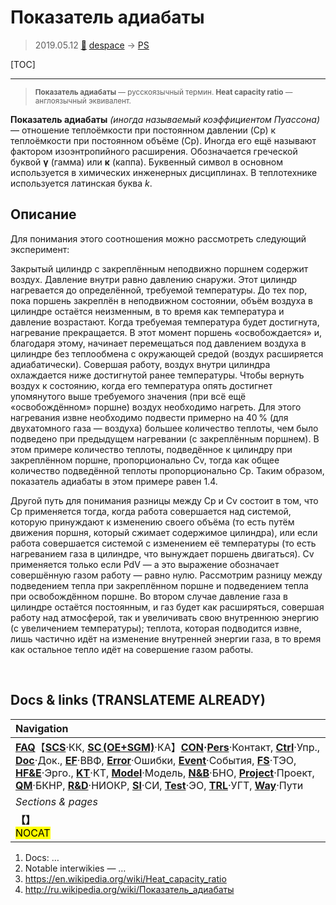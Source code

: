 # Показатель адиабаты
> 2019.05.12 [🚀](../index/index.md) [despace](index.md) → [PS](ps.md)

[TOC]

---

> <small>**Показатель адиабаты** — русскоязычный термин. **Heat capacity ratio** — англоязычный эквивалент.</small>

**Показатель адиабаты** *(иногда называемый коэффициентом Пуассона)* — отношение теплоёмкости при постоянном давлении (Cp) к теплоёмкости при постоянном объёме (Cp). Иногда его ещё называют фактором изоэнтропийного расширения. Обозначается греческой буквой **γ** (гамма) или **κ** (каппа). Буквенный символ в основном используется в химических инженерных дисциплинах. В теплотехнике используется латинская буква *k*.



## Описание
Для понимания этого соотношения можно рассмотреть следующий эксперимент:

Закрытый цилиндр с закреплённым неподвижно поршнем содержит воздух. Давление внутри равно давлению снаружи. Этот цилиндр нагревается до определённой, требуемой температуры. До тех пор, пока поршень закреплён в неподвижном состоянии, объём воздуха в цилиндре остаётся неизменным, в то время как температура и давление возрастают. Когда требуемая температура будет достигнута, нагревание прекращается. В этот момент поршень «освобождается» и, благодаря этому, начинает перемещаться под давлением воздуха в цилиндре без теплообмена с окружающей средой (воздух расширяется адиабатически). Совершая работу, воздух внутри цилиндра охлаждается ниже достигнутой ранее температуры. Чтобы вернуть воздух к состоянию, когда его температура опять достигнет упомянутого выше требуемого значения (при всё ещё «освобождённом» поршне) воздух необходимо нагреть. Для этого нагревания извне необходимо подвести примерно на 40 % (для двухатомного газа — воздуха) большее количество теплоты, чем было подведено при предыдущем нагревании (с закреплённым поршнем). В этом примере количество теплоты, подведённое к цилиндру при закреплённом поршне, пропорционально Cv, тогда как общее количество подведённой теплоты пропорционально Cp. Таким образом, показатель адиабаты в этом примере равен 1.4.

Другой путь для понимания разницы между Cp и Cv состоит в том, что Cp применяется тогда, когда работа совершается над системой, которую принуждают к изменению своего объёма (то есть путём движения поршня, который сжимает содержимое цилиндра), или если работа совершается системой с изменением её температуры (то есть нагреванием газа в цилиндре, что вынуждает поршень двигаться). Cv применяется только если PdV — а это выражение обозначает совершённую газом работу — равно нулю. Рассмотрим разницу между подведением тепла при закреплённом поршне и подведением тепла при освобождённом поршне. Во втором случае давление газа в цилиндре остаётся постоянным, и газ будет как расширяться, совершая работу над атмосферой, так и увеличивать свою внутреннюю энергию (с увеличением температуры); теплота, которая подводится извне, лишь частично идёт на изменение внутренней энергии газа, в то время как остальное тепло идёт на совершение газом работы.



<p style="page-break-after:always"> </p>

## Docs & links (TRANSLATEME ALREADY)
|Navigation|
|:--|
|**[FAQ](faq.md)**【**[SCS](scs.md)**·КК, **[SC (OE+SGM)](sc.md)**·КА】**[CON](contact.md)·[Pers](person.md)**·Контакт, **[Ctrl](control.md)**·Упр., **[Doc](doc.md)**·Док., **[EF](ef.md)**·ВВФ, **[Error](error.md)**·Ошибки, **[Event](event.md)**·События, **[FS](fs.md)**·ТЭО, **[HF&E](hfe.md)**·Эрго., **[KT](kt.md)**·КТ, **[Model](model.md)**·Модель, **[N&B](nnb.md)**·БНО, **[Project](project.md)**·Проект, **[QM](qm.md)**·БКНР, **[R&D](rnd.md)**·НИОКР, **[SI](si.md)**·СИ, **[Test](test.md)**·ЭО, **[TRL](trl.md)**·УГТ, **[Way](way.md)**·Пути|
|*Sections & pages*|
|**【[](.md)】**<br> <mark>NOCAT</mark>|

   1. Docs: …
   1. Notable interwikies — …
   1. <https://en.wikipedia.org/wiki/Heat_capacity_ratio>
   1. <http://ru.wikipedia.org/wiki/Показатель_адиабаты>
